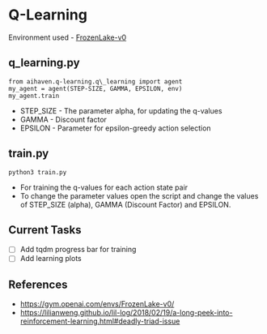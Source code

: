 # Q-Learning

Environment used - [FrozenLake-v0](https://gym.openai.com/envs/FrozenLake-v0/)

## q_learning.py

```
from aihaven.q-learning.q\_learning import agent
my_agent = agent(STEP-SIZE, GAMMA, EPSILON, env)
my_agent.train
```

* STEP_SIZE - The parameter alpha, for updating the q-values
* GAMMA - Discount factor
* EPSILON - Parameter for epsilon-greedy action selection

## train.py

```
python3 train.py
```

* For training the q-values for each action state pair
* To change the parameter values open the script and change the values of STEP_SIZE (alpha), GAMMA (Discount Factor) and EPSILON.


## Current Tasks

- [ ] Add tqdm progress bar for training
- [ ] Add learning plots

## References

* https://gym.openai.com/envs/FrozenLake-v0/
* https://lilianweng.github.io/lil-log/2018/02/19/a-long-peek-into-reinforcement-learning.html#deadly-triad-issue

